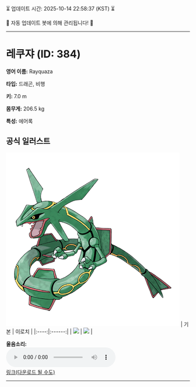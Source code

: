 
⏳ 업데이트 시간: 2025-10-14 22:58:37 (KST) ⏳

🤖 자동 업데이트 봇에 의해 관리됩니다! 🤖

---

# 레쿠쟈 (ID: 384)
**영어 이름:** Rayquaza

**타입:** 드래곤, 비행

**키:** 7.0 m

**몸무게:** 206.5 kg

**특성:** 에어록

## 공식 일러스트
![](https://raw.githubusercontent.com/PokeAPI/sprites/master/sprites/pokemon/other/official-artwork/384.png)
| 기본 | 이로치 |
|:----:|:------:|
| <img src="http://play.pokemonshowdown.com/sprites/ani/rayquaza.gif" width="200"> | <img src="http://play.pokemonshowdown.com/sprites/ani-shiny/rayquaza.gif" width="200"> |

**울음소리:**<br><audio controls src="https://raw.githubusercontent.com/PokeAPI/cries/main/cries/pokemon/latest/384.ogg"></audio><br> [링크(다운로드 될 수도)](https://raw.githubusercontent.com/PokeAPI/cries/main/cries/pokemon/latest/384.ogg)


---
